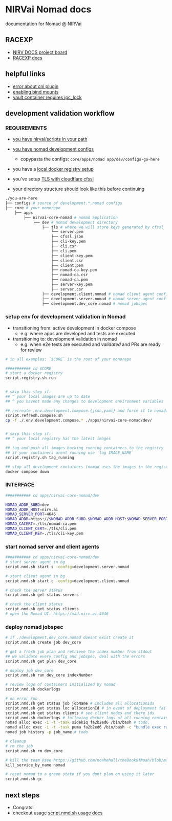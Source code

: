 # NIRVai Nomad docs

documentation for Nomad @ NIRVai

## RACEXP

- [NIRV DOCS project board](https://github.com/orgs/nirv-ai/projects/6/views/1?filterQuery=repo%3A%22nirv-ai%2Fdocs%22)
- [RACEXP docs](https://github.com/noahehall/theBookOfNoah/blob/master/0current/architectural%20thinking/0racexp.md)

## helpful links

- [error about cni plugin](https://discuss.hashicorp.com/t/failed-to-find-plugin-bridge-in-path/3095)
- [enabling bind mounts](https://developer.hashicorp.com/nomad/docs/drivers/docker#enabled-1)
- [vault container requires ipc_lock](https://developer.hashicorp.com/nomad/docs/drivers/docker#allow_caps)

## development validation workflow

### REQUIREMENTS

- [you have nirvai/scripts in your path](../scripts/README.md)
- [you have nomad development configs](../configs/README.md)
  - copypasta the configs: `core/apps/nomad app/dev/configs-go-here`
- you have a [local docker registry setup](../docker/README.md)
- you've setup [TLS with cloudflare cfssl](./tls.md)

- your directory structure should look like this before continuing

```sh
./you-are-here
├── configs # source of development.*.nomad configs
├── core # your monorepo
    ├── apps
        ├── nirvai-core-nomad # nomad application
            ├── dev # nomad development directory
                ├── tls # where we will store keys generated by cfssl
                    └── server.pem
                    ├── cfssl.json
                    ├── cli-key.pem
                    ├── cli.csr
                    ├── cli.pem
                    ├── client-key.pem
                    ├── client.csr
                    ├── client.pem
                    ├── nomad-ca-key.pem
                    ├── nomad-ca.csr
                    ├── nomad-ca.pem
                    ├── server-key.pem
                    ├── server.csr
                ├── development.client.nomad # nomad client agent config
                ├── development.server.nomad # nomad server agent config
                ├── development.dev_core.nomad # nomad jobspec

```

### setup env for development validation in Nomad

- transitioning from: active development in docker compose
  - e.g. where apps are developed and tests are executed
- transitioning to: development validation in nomad
  - e.g. when e2e tests are executed and _validated_ and PRs are ready for review

```sh
# in all examples: `$CORE` is the root of your monorepo

########### cd $CORE
# start a docker registry
script.registry.sh run


# skip this step if:
## ^ your local images are up to date
## ^ you havent made any changes to development environment variables

## recreate .env.development.compose.{json,yaml} and force it to nomad/dev
script.refresh.compose.sh
cp -f ./.env.development.compose.* ./apps/nirvai-core-nomad/dev/


# skip this step if:
## ^ your local registry has the latest images

## tag-and-push all images backing running containers to the registry
## if your containers arent running use `tag IMAGE_NAME`
script.registry.sh tag_running

## stop all development containers (nomad uses the images in the registry)
docker compose down

```

### INTERFACE

```sh
########### cd apps/nirvai-core-nomad/dev

NOMAD_ADDR_SUBD=dev
NOMAD_ADDR_HOST=nirv.ai
NOMAD_SERVER_PORT=4646
NOMAD_ADDR=https://$NOMAD_ADDR_SUBD.$NOMAD_ADDR_HOST:$NOMAD_SERVER_PORT
NOMAD_CACERT=./tls/nomad-ca.pem
NOMAD_CLIENT_CERT=./tls/cli.pem
NOMAD_CLIENT_KEY=./tls/cli-key.pem

```

### start nomad server and client agents

```sh
########### cd apps/nirvai-core-nomad/dev
# start server agent in bg
script.nmd.sh start s -config=development.server.nomad

# start client agent in bg
script.nmd.sh start c -config=development.client.nomad

# check the server status
script.nmd.sh get status servers

# check the client status
script.nmd.sh get status clients
# open the Nomad UI: https://mad.nirv.ai:4646
```

### deploy nomad jobspec

```sh
# if ./development.dev_core.nomad doesnt exist create it
script.nmd.sh create job dev_core

# get a fresh job plan and retrieve the index number from stdout
## we validate every config and jobspec, deal with the errors
script.nmd.sh get plan dev_core

# deploy job dev_core
script.nmd.sh run dev_core indexNumber

# review logs of containers initialized by nomad
script.nmd.sh dockerlogs

# on error run
script.nmd.sh get status job jobName # includes all allocationIds
script.nmd.sh get status loc allocationId # in event of deployment failure
script.nmd.sh get status clients # see client nodes and there ids
script.nmd.sh dockerlogs # following docker logs of all running containers
nomad alloc exec -i -t -task sidekiq fa2b2ed6 /bin/bash # todo,
nomad alloc exec -i -t -task puma fa2b2ed6 /bin/bash -c "bundle exec rails c" #todo
nomad job history -p job_name # todo

# cleanup
# rm the job
script.nmd.sh rm dev_core

# kill the team @see https://github.com/noahehall/theBookOfNoah/blob/master/linux/bash_cli_fns/000util.sh
kill_service_by_name nomad

# reset nomad to a green state if you dont plan on using it later
script.nmd.sh gc
```

## next steps

- Congrats!
- checkout usage [script.nmd.sh usage docs](./usage.md)
